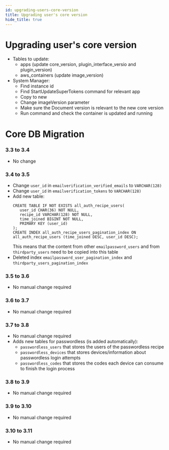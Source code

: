 ```yaml
---
id: upgrading-users-core-version
title: Upgrading user's core version
hide_title: true
---
```


# Upgrading user's core version

- Tables to update:
    - apps (update core_version, plugin_interface_versio and plugin_version)
    - aws_containers (update image_version)
- System Manager:
    - Find instance id
    - Find StartUpdateSuperTokens command for relevant app
    - Copy to new
    - Change imageVersion parameter
    - Make sure the Document version is relevant to the new core version
    - Run command and check the container is updated and running

# Core DB Migration

### 3.3 to 3.4
- No change

### 3.4 to 3.5
- Change `user_id` in `emailverification_verified_emails` to `VARCHAR(128)`
- Change `user_id` in `emailverification_tokens` to `VARCHAR(128)`
- Add new table:
   ```
   CREATE TABLE IF NOT EXISTS all_auth_recipe_users(
      user_id CHAR(36) NOT NULL,
      recipe_id VARCHAR(128) NOT NULL,
      time_joined BIGINT NOT NULL,
      PRIMARY KEY (user_id)
   );
   CREATE INDEX all_auth_recipe_users_pagination_index ON all_auth_recipe_users (time_joined DESC, user_id DESC);
   ```
   This means that the content from other `emailpassword_users` and from `thirdparty_users` need to be copied into this table
- Deleted index `emailpassword_user_pagination_index` and `thirdparty_users_pagination_index`

### 3.5 to 3.6
- No manual change required

### 3.6 to 3.7
- No manual change required

### 3.7 to 3.8
- No manual change required
- Adds new tables for passwordless (is added automatically):
  - `passwordless_users` that stores the users of the passwordless recipe
  - `passwordless_devices` that stores devices/information about passwordless login attempts
  - `passwordless_codes` that stores the codes each device can consume to finish the login process

### 3.8 to 3.9
- No manual change required

### 3.9 to 3.10
- No manual change required

### 3.10 to 3.11
- No manual change required
